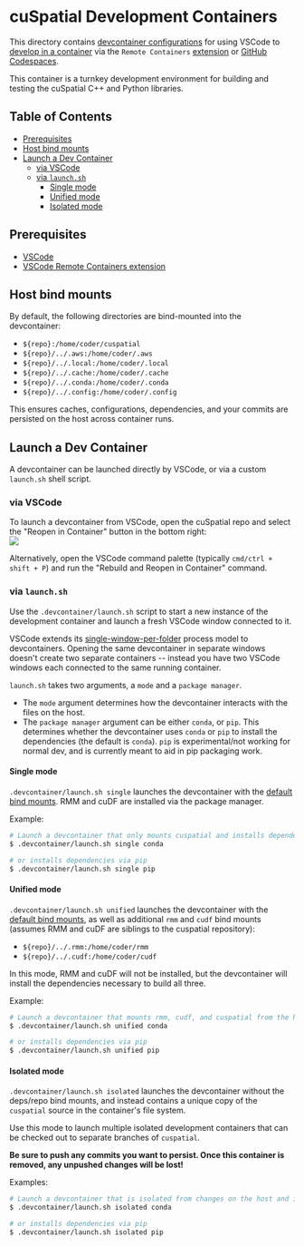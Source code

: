 # cuSpatial Development Containers

This directory contains [devcontainer configurations](https://containers.dev/implementors/json_reference/) for using VSCode to [develop in a container](https://code.visualstudio.com/docs/devcontainers/containers) via the `Remote Containers` [extension](https://marketplace.visualstudio.com/items?itemName=ms-vscode-remote.remote-containers) or [GitHub Codespaces](https://github.com/codespaces).

This container is a turnkey development environment for building and testing the cuSpatial C++ and Python libraries.

## Table of Contents

* [Prerequisites](#prerequisites)
* [Host bind mounts](#host-bind-mounts)
* [Launch a Dev Container](#launch-a-dev-container)
  * [via VSCode](#via-vscode)
  * [via `launch.sh`](#via-launchsh)
    * [Single mode](#single-mode)
    * [Unified mode](#unified-mode)
    * [Isolated mode](#isolated-mode)

## Prerequisites

* [VSCode](https://code.visualstudio.com/download)
* [VSCode Remote Containers extension](https://marketplace.visualstudio.com/items?itemName=ms-vscode-remote.remote-containers)

## Host bind mounts

By default, the following directories are bind-mounted into the devcontainer:

* `${repo}:/home/coder/cuspatial`
* `${repo}/../.aws:/home/coder/.aws`
* `${repo}/../.local:/home/coder/.local`
* `${repo}/../.cache:/home/coder/.cache`
* `${repo}/../.conda:/home/coder/.conda`
* `${repo}/../.config:/home/coder/.config`

This ensures caches, configurations, dependencies, and your commits are persisted on the host across container runs.

## Launch a Dev Container

A devcontainer can be launched directly by VSCode, or via a custom `launch.sh` shell script.

### via VSCode

To launch a devcontainer from VSCode, open the cuSpatial repo and select the "Reopen in Container" button in the bottom right:<br/><img src="https://user-images.githubusercontent.com/178183/221771999-97ab29d5-e718-4e5f-b32f-2cdd51bba25c.png"/>

Alternatively, open the VSCode command palette (typically `cmd/ctrl + shift + P`) and run the "Rebuild and Reopen in Container" command.

### via `launch.sh`

Use the `.devcontainer/launch.sh` script to start a new instance of the development container and launch a fresh VSCode window connected to it.

VSCode extends its [single-window-per-folder](https://github.com/microsoft/vscode/issues/2686) process model to devcontainers. Opening the same devcontainer in separate windows doesn't create two separate containers -- instead you have two VSCode windows each connected to the same running container.

`launch.sh` takes two arguments, a `mode` and a `package manager`.

* The `mode` argument determines how the devcontainer interacts with the files on the host.
* The `package manager` argument can be either `conda`, or `pip`. This determines whether the devcontainer uses `conda` or `pip` to install the dependencies (the default is `conda`). `pip` is experimental/not working for normal dev, and is currently meant to aid in pip packaging work.

#### Single mode

`.devcontainer/launch.sh single` launches the devcontainer with the [default bind mounts](#host-bind-mounts). RMM and cuDF are installed via the package manager.

Example:
```bash
# Launch a devcontainer that only mounts cuspatial and installs dependencies via conda
$ .devcontainer/launch.sh single conda

# or installs dependencies via pip
$ .devcontainer/launch.sh single pip
```

#### Unified mode

`.devcontainer/launch.sh unified` launches the devcontainer with the [default bind mounts](#host-bind-mounts), as well as additional `rmm` and `cudf` bind mounts (assumes RMM and cuDF are siblings to the cuspatial repository):

* `${repo}/../.rmm:/home/coder/rmm`
* `${repo}/../.cudf:/home/coder/cudf`

In this mode, RMM and cuDF will not be installed, but the devcontainer will install the dependencies necessary to build all three.

Example:
```bash
# Launch a devcontainer that mounts rmm, cudf, and cuspatial from the host and installs dependencies via conda
$ .devcontainer/launch.sh unified conda

# or installs dependencies via pip
$ .devcontainer/launch.sh unified pip
```

#### Isolated mode

`.devcontainer/launch.sh isolated` launches the devcontainer without the deps/repo bind mounts, and instead contains a unique copy of the `cuspatial` source in the container's file system.

Use this mode to launch multiple isolated development containers that can be checked out to separate branches of `cuspatial`.

**Be sure to push any commits you want to persist. Once this container is removed, any unpushed changes will be lost!**

Examples:
```bash
# Launch a devcontainer that is isolated from changes on the host and installs dependencies via conda
$ .devcontainer/launch.sh isolated conda

# or installs dependencies via pip
$ .devcontainer/launch.sh isolated pip
```
